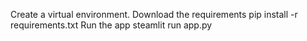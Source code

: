 Create a virtual environment.
Download the requirements 
pip install -r requirements.txt
Run the app
steamlit run app.py
